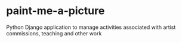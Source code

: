 # paint-me-a-picture
Python Django application to manage activities associated with artist commissions, teaching and other work
